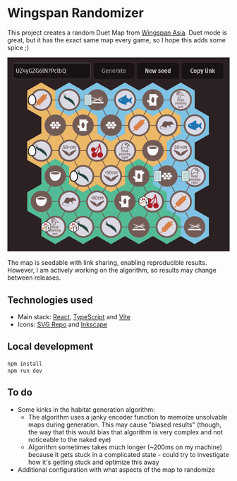 # Wingspan Randomizer

This project creates a random Duet Map from [Wingspan
Asia](https://stonemaiergames.com/games/wingspan/wingspan-asia/). Duet mode is
great, but it has the exact same map every game, so I hope this adds some spice
;)

![Example generated map](docs/example.png)

The map is seedable with link sharing, enabling reproducible results. However, I
am actively working on the algorithm, so results may change between releases.

## Technologies used

- Main stack: [React](https://react.dev/), [TypeScript](https://www.typescriptlang.org/) and [Vite](https://vite.dev/)
- Icons: [SVG Repo](https://www.svgrepo.com) and [Inkscape](https://inkscape.org/)

## Local development

```
npm install
npm run dev
```

## To do

- Some kinks in the habitat generation algorithm:
  - The algorithm uses a janky encoder function to memoize unsolvable maps
    during generation. This may cause "biased results" (though, the way that
    this would bias that algorithm is very complex and not noticeable to the
    naked eye)
  - Algorithm sometimes takes much longer (~200ms on my machine) because it gets
    stuck in a complicated state - could try to investigate how it's getting
    stuck and optimize this away
- Additional configuration with what aspects of the map to randomize
